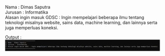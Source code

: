   Nama : Dimas Saputra\
  Jurusan : Informatika\
  Alasan ingin masuk GDSC : Ingin mempelajari beberapa ilmu tentang teknologi misalnya website, sains data, machine learning, dan lainnya serta juga memperluas koneksi.
  
  Output : 
  ![Image Output](https://github.com/Dimas-Saputra-Me/Git-Introduction/blob/main/Dimas%20Saputra_UPNVJT/Dimas%20Saputra.png)

